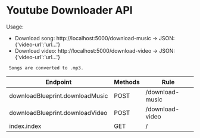 # Youtube Downloader API

Usage:
- Download song: http://localhost:5000/download-music   -> JSON: {'video-url':'url...'}
- Download video: http://localhost:5000/download-video   -> JSON: {'video-url':'url...'}

<code> Songs are converted to .mp3. </code>
<table>
    <thead>
        <th> Endpoint </th>
        <th> Methods </th>
        <th> Rule </th>
    </thead>
    <tbody>
        <tr>
            <td> downloadBlueprint.downloadMusic </td>
            <td> POST </td>
            <td> /download-music </td>
        </tr>
         <tr>
            <td> downloadBlueprint.downloadVideo  </td>
            <td> POST </td>
            <td> /download-video </td>
        </tr>
         <tr>
            <td> index.index </td>
            <td> GET </td>
            <td> / </td>
        </tr>
    </tbody>
</table>
